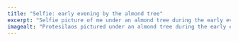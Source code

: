 ```yaml
---
title: "Selfie: early evening by the almond tree"
excerpt: "Selfie picture of me under an almond tree during the early evening."
imagealt: "Protesilaos pictured under an almond tree during the early evening."
---
```

